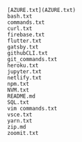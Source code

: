 
    [AZURE.txt](AZURE.txt)
    bash.txt
    commands.txt
    curl.txt
    firebase.txt
    flutter.txt
    gatsby.txt
    githubCLI.txt
    git_commands.txt
    heroku.txt
    jupyter.txt
    netlify.txt
    npm.txt
    NVM.txt
    README.md
    SQL.txt
    vim commands.txt
    vsce.txt
    yarn.txt
    zip.md
    zoomit.txt
